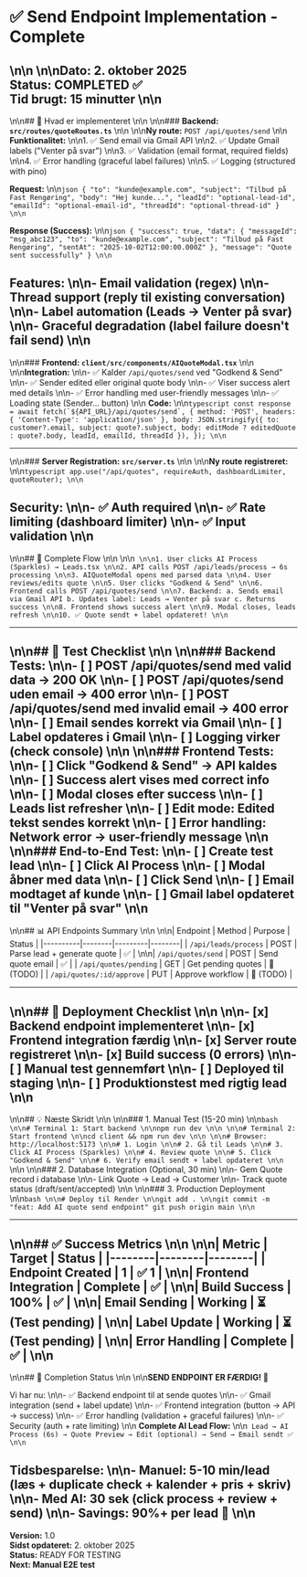 # ✅ Send Endpoint Implementation - Complete\n\n\n\n**Dato:** 2. oktober 2025  
**Status:** COMPLETED ✅  
**Tid brugt:** 15 minutter\n\n
---
\n\n## 🎯 Hvad er implementeret\n\n\n\n### **Backend: `src/routes/quoteRoutes.ts`**\n\n\n\n**Ny route:** `POST /api/quotes/send`\n\n
**Funktionalitet:**\n\n1. ✅ Send email via Gmail API\n\n2. ✅ Update Gmail labels ("Venter på svar")\n\n3. ✅ Validation (email format, required fields)\n\n4. ✅ Error handling (graceful label failures)\n\n5. ✅ Logging (structured with pino)

**Request:**\n\n```json
{
  "to": "kunde@example.com",
  "subject": "Tilbud på Fast Rengøring",
  "body": "Hej kunde...",
  "leadId": "optional-lead-id",
  "emailId": "optional-email-id",
  "threadId": "optional-thread-id"
}\n\n```

**Response (Success):**\n\n```json
{
  "success": true,
  "data": {
    "messageId": "msg_abc123",
    "to": "kunde@example.com",
    "subject": "Tilbud på Fast Rengøring",
    "sentAt": "2025-10-02T12:00:00.000Z"
  },
  "message": "Quote sent successfully"
}\n\n```

**Features:**\n\n- Email validation (regex)\n\n- Thread support (reply til existing conversation)\n\n- Label automation (Leads → Venter på svar)\n\n- Graceful degradation (label failure doesn't fail send)\n\n
---
\n\n### **Frontend: `client/src/components/AIQuoteModal.tsx`**\n\n\n\n**Integration:**\n\n- ✅ Kalder `/api/quotes/send` ved "Godkend & Send"\n\n- ✅ Sender edited eller original quote body\n\n- ✅ Viser success alert med details\n\n- ✅ Error handling med user-friendly messages\n\n- ✅ Loading state (Sender... button)\n\n
**Code:**\n\n```typescript
const response = await fetch(`${API_URL}/api/quotes/send`, {
  method: 'POST',
  headers: { 'Content-Type': 'application/json' },
  body: JSON.stringify({
    to: customer?.email,
    subject: quote?.subject,
    body: editMode ? editedQuote : quote?.body,
    leadId, emailId, threadId
  }),
});\n\n```

---
\n\n### **Server Registration: `src/server.ts`**\n\n\n\n**Ny route registreret:**\n\n```typescript
app.use("/api/quotes", requireAuth, dashboardLimiter, quoteRouter);\n\n```

**Security:**\n\n- ✅ Auth required\n\n- ✅ Rate limiting (dashboard limiter)\n\n- ✅ Input validation\n\n
---
\n\n## 🔄 Complete Flow\n\n\n\n```\n\n1. User clicks AI Process (Sparkles) → Leads.tsx\n\n2. API calls POST /api/leads/process → 6s processing\n\n3. AIQuoteModal opens med parsed data\n\n4. User reviews/edits quote\n\n5. User clicks "Godkend & Send"\n\n6. Frontend calls POST /api/quotes/send\n\n7. Backend:
   a. Sends email via Gmail API
   b. Updates label: Leads → Venter på svar
   c. Returns success\n\n8. Frontend shows success alert\n\n9. Modal closes, leads refresh\n\n10. ✅ Quote sendt + label opdateret!\n\n```

---
\n\n## 🧪 Test Checklist\n\n\n\n### Backend Tests:\n\n- [ ] POST /api/quotes/send med valid data → 200 OK\n\n- [ ] POST /api/quotes/send uden email → 400 error\n\n- [ ] POST /api/quotes/send med invalid email → 400 error\n\n- [ ] Email sendes korrekt via Gmail\n\n- [ ] Label opdateres i Gmail\n\n- [ ] Logging virker (check console)\n\n\n\n### Frontend Tests:\n\n- [ ] Click "Godkend & Send" → API kaldes\n\n- [ ] Success alert vises med correct info\n\n- [ ] Modal closes efter success\n\n- [ ] Leads list refresher\n\n- [ ] Edit mode: Edited tekst sendes korrekt\n\n- [ ] Error handling: Network error → user-friendly message\n\n\n\n### End-to-End Test:\n\n- [ ] Create test lead\n\n- [ ] Click AI Process\n\n- [ ] Modal åbner med data\n\n- [ ] Click Send\n\n- [ ] Email modtaget af kunde\n\n- [ ] Gmail label opdateret til "Venter på svar"\n\n
---
\n\n## 📊 API Endpoints Summary\n\n\n\n| Endpoint | Method | Purpose | Status |
|----------|--------|---------|--------|
| `/api/leads/process` | POST | Parse lead + generate quote | ✅ |\n\n| `/api/quotes/send` | POST | Send quote email | ✅ |
| `/api/quotes/pending` | GET | Get pending quotes | 🔵 (TODO) |
| `/api/quotes/:id/approve` | PUT | Approve workflow | 🔵 (TODO) |

---
\n\n## 🚀 Deployment Checklist\n\n\n\n- [x] Backend endpoint implementeret\n\n- [x] Frontend integration færdig\n\n- [x] Server route registreret\n\n- [x] Build success (0 errors)\n\n- [ ] Manual test gennemført\n\n- [ ] Deployed til staging\n\n- [ ] Produktionstest med rigtig lead\n\n
---
\n\n## 💡 Næste Skridt\n\n\n\n### 1. Manual Test (15-20 min)\n\n```bash\n\n# Terminal 1: Start backend\n\nnpm run dev\n\n\n\n# Terminal 2: Start frontend\n\ncd client && npm run dev\n\n\n\n# Browser: http://localhost:5173\n\n# 1. Login\n\n# 2. Gå til Leads\n\n# 3. Click AI Process (Sparkles)\n\n# 4. Review quote\n\n# 5. Click "Godkend & Send"\n\n# 6. Verify email sendt + label opdateret\n\n```\n\n\n\n### 2. Database Integration (Optional, 30 min)\n\n- Gem Quote record i database\n\n- Link Quote → Lead → Customer\n\n- Track quote status (draft/sent/accepted)\n\n\n\n### 3. Production Deployment\n\n```bash\n\n# Deploy til Render\n\ngit add .\n\ngit commit -m "feat: Add AI quote send endpoint"
git push origin main\n\n```

---
\n\n## ✅ Success Metrics\n\n\n\n| Metric | Target | Status |
|--------|--------|--------|
| **Endpoint Created** | 1 | ✅ 1 |\n\n| **Frontend Integration** | Complete | ✅ |\n\n| **Build Success** | 100% | ✅ |\n\n| **Email Sending** | Working | ⏳ (Test pending) |\n\n| **Label Update** | Working | ⏳ (Test pending) |\n\n| **Error Handling** | Complete | ✅ |\n\n
---
\n\n## 🎉 Completion Status\n\n\n\n**SEND ENDPOINT ER FÆRDIG! 🚀**

Vi har nu:\n\n- ✅ Backend endpoint til at sende quotes\n\n- ✅ Gmail integration (send + label update)\n\n- ✅ Frontend integration (button → API → success)\n\n- ✅ Error handling (validation + graceful failures)\n\n- ✅ Security (auth + rate limiting)\n\n
**Complete AI Lead Flow:**\n\n```
Lead → AI Process (6s) → Quote Preview → Edit (optional) → Send → Email sendt ✅\n\n```

**Tidsbesparelse:**\n\n- Manuel: 5-10 min/lead (læs + duplicate check + kalender + pris + skriv)\n\n- Med AI: 30 sek (click process + review + send)\n\n- **Savings: 90%+ per lead** 🎯\n\n
---

**Version:** 1.0  
**Sidst opdateret:** 2. oktober 2025  
**Status:** READY FOR TESTING  
**Next: Manual E2E test**


